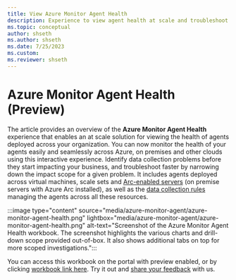 ```yaml
---
title: View Azure Monitor Agent Health
description: Experience to view agent health at scale and troubleshoot issues related to data collection via agents
ms.topic: conceptual
author: shseth
ms.author: shseth
ms.date: 7/25/2023
ms.custom:
ms.reviewer: shseth
---
```


# Azure Monitor Agent Health (Preview)

The article provides an overview of the **Azure Monitor Agent Health** experience that enables an at scale solution for viewing the health of agents deployed across your organization. You can now monitor the health of your agents easily and seamlessly across Azure, on premises and other clouds using this interactive experience. Identify data collection problems before they start impacting your business, and troubleshoot faster by narrowing down the impact scope for a given problem.
It includes agents deployed across virtual machines, scale sets and [Arc-enabled servers](../../azure-arc/servers/overview.md) (on premise servers with Azure Arc installed), as well as the [data collection rules](../essentials/data-collection-rule-overview.md) managing the agents across all these resources.

:::image type="content" source="media/azure-monitor-agent/azure-monitor-agent-health.png" lightbox="media/azure-monitor-agent/azure-monitor-agent-health.png" alt-text="Screenshot of the Azure Monitor Agent Health workbook. The screenshot highlights the various charts and drill-down scope provided out-of-box. It also shows additional tabs on top for more scoped investigations.":::

You can access this workbook on the portal with preview enabled, or by clicking [workbook link here](https://ms.portal.azure.com/#blade/AppInsightsExtension/UsageNotebookBlade/ComponentId/Azure%20Monitor/ConfigurationId/community-Workbooks%2FAzure%20Monitor%20-%20Agents%2FAMA%20Health/Type/workbook/WorkbookTemplateName/AMA%20Health%20(Preview)). Try it out and [share your feedback](mailto:obs-agent-pms@microsoft.com) with us. 
